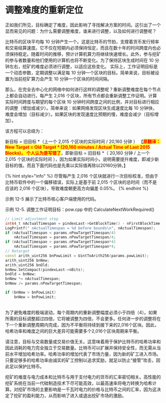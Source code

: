 # 调整难度的重新定位

正如我们所见，目标确定了难度，因此影响了寻找解决方案的时间。这引出了一个显而易见的问题：为什么需要调整难度，谁来进行调整，以及如何进行调整呢？&#x20;

比特币的区块平均每 10 分钟产生一个。这是比特币的节拍，支撑着货币发行频率和交易结算速度。它不仅在短期内必须保持恒定，而且在数十年的时间跨度内也必须保持稳定。随着时间的推移，预计计算机算力将继续快速增长。此外，参与挖矿的参与者数量和他们使用的计算机也将不断变化。为了保持区块生成时间在 10 分钟左右，挖矿的难度必须进行调整，以适应这些变化。 实际上，工作证明目标是一个动态参数，定期调整以满足每 10 分钟一个区块的目标。简单来说，目标被设置为当前挖矿算力会产生 10 分钟一个区块的时间间隔。&#x20;

那么，在完全去中心化的网络中如何进行这样的调整呢？重新调整难度在每个节点上都会自动进行。每产生 2,016 个区块，所有节点都会重新调整工作证明。计算实际时间跨度与期望的每个区块 10 分钟时间跨度之间的比例，并对目标进行相应的调整（增加或减少）。简单来说：如果网络发现区块生成速度比每 10 分钟快，难度会增加（目标减少）。如果区块的发现速度比预期的慢，难度会减少（目标增加）。&#x20;

该方程可以总结为：&#x20;

新目标 = 旧目标 \*（上一个 2,015 个区块的实际时间 / 20,160 分钟 ） 【<mark style="color:red;">**原翻译：New Target = Old Target \* (20,160 minutes / Actual Time of Last 2015 Blocks)， 个人认为是写错了**</mark>，即新目标 = 旧目标 \*（ 20,160 分钟 / 上一个 2,015 个区块的实际时间 ），因为如果实际时间小，说明需要提升难度，即减少新目标的值。而且下面代码也是先乘以实际值再除以20160分钟。】

{% hint style="info" %}
尽管每产生 2,016 个区块就进行一次目标校准，但由于比特币软件中的一个偏移错误，实际上是基于前 2,015 个区块的总时间（而不是应该的 2,016 个区块），导致难度朝更高方向偏差 0.05%。&#x20;
{% endhint %}

示例 12-5 展示了比特币核心客户端使用的代码。

示例 12-5. 调整工作证明目标：pow.cpp 中的 CalculateNextWorkRequired()

```cpp
// Limit adjustment step
int64_t nActualTimespan = pindexLast->GetBlockTime() - nFirstBlockTime;
LogPrintf(" nActualTimespan = %d before bounds\n", nActualTimespan);
if (nActualTimespan < params.nPowTargetTimespan/4)
    nActualTimespan = params.nPowTargetTimespan/4;
if (nActualTimespan > params.nPowTargetTimespan*4)
    nActualTimespan = params.nPowTargetTimespan*4;
// Retarget
const arith_uint256 bnPowLimit = UintToArith256(params.powLimit);
arith_uint256 bnNew;
arith_uint256 bnOld;
bnNew.SetCompact(pindexLast->nBits);
bnOld = bnNew;
bnNew *= nActualTimespan;
bnNew /= params.nPowTargetTimespan;

if (bnNew > bnPowLimit)
    bnNew = bnPowLimit;
```

\
为了避免难度的极端波动，每个周期内的重新调整幅度必须小于四倍（4）。如果所需的目标调整超过四倍，它将被调整为四倍，不会更多。任何进一步的调整将在下一个重新调整周期内完成，因为不平衡将持续到接下来的2,016个区块。因此，哈希功率和难度之间的巨大差异可能需要多个2,016个区块周期来平衡。

请注意，目标与交易数量或交易价值无关。这意味着用于保护比特币的哈希功率和因此消耗的电力完全独立于交易数量。比特币可以扩展并保持安全性，而无需从当前水平增加哈希功率。哈希功率的增加代表了市场力量，因为新的矿工进入市场。只要足够多的哈希功率由诚实的矿工控制以追求奖励，就足以防止“接管”攻击，因此足以保护比特币。

挖矿的难度与电力成本和比特币与用于支付电力的货币的汇率密切相关。高性能的挖矿系统在当前一代硅制造技术下尽可能高效，以最高速率将电力转换为哈希计算。对挖矿市场的主要影响是一千瓦时电力的价格与比特币之间的汇率，因为这决定了挖矿的盈利能力，从而影响了进入或退出挖矿市场的激励。

